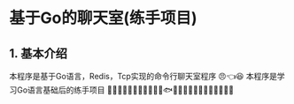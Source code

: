 # 基于Go的聊天室(练手项目)

## 1. 基本介绍
本程序是基于Go语言，Redis，Tcp实现的命令行聊天室程序
😠👈😆
本程序是学习Go语言基础后的练手项目
🌊🌊🌊🌊🌊🌊🌊🌊🌊🐊🐚🐟🦈🐳🐬🌊🌊🌊🌊🌊🌊🌊🌊🌊